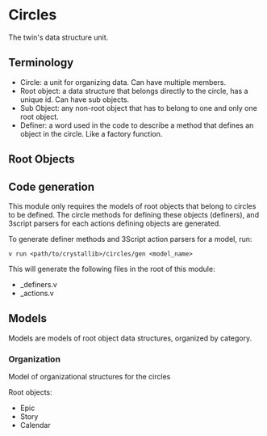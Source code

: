 # Circles

The twin's data structure unit.

## Terminology

- Circle: a unit for organizing data. Can have multiple members.
- Root object: a data structure that belongs directly to the circle, has a unique id. Can have sub objects.
- Sub Object: any non-root object that has to belong to one and only one root object.
- Definer: a word used in the code to describe a method that defines an object in the circle. Like a factory function.

## Root Objects

## Code generation

This module only requires the models of root objects that belong to circles to be defined. The circle methods for defining these objects (definers), and 3script parsers for each actions defining objects are generated.

To generate definer methods and 3Script action parsers for a model, run:

`v run <path/to/crystallib>/circles/gen <model_name>`

This will generate the following files in the root of this module:
- <modelname>_definers.v
- <modelname>_actions.v

## Models

Models are models of root object data structures, organized by category.

### Organization

Model of organizational structures for the circles

Root objects:
- Epic
- Story
- Calendar